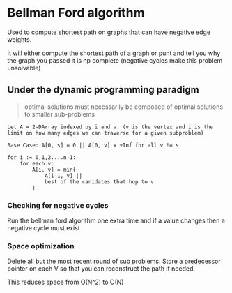 # Bellman Ford algorithm

Used to compute shortest path on graphs that can have negative edge weights.

It will either compute the shortest path of a graph or punt and tell you why the graph you passed it is np complete (negative cycles make this problem unsolvable)

## Under the dynamic programming paradigm

> optimal solutions must necessarily be composed of optimal solutions to smaller sub-problems

```psyudo
Let A = 2-DArray indexed by i and v. (v is the vertex and i is the limit on how many edges we can traverse for a given subproblem)

Base Case: A[0, s] = 0 || A[0, v] = +Inf for all v != s

for i := 0,1,2....n-1:
    for each v:
        A[i, v] = min{
            A[i-1, v] ||
            best of the canidates that hop to v
        }
```

### Checking for negative cycles

Run the bellman ford algorithm one extra time and if a value changes then a negative cycle must exist

### Space optimization

Delete all but the most recent round of sub problems. Store a predecessor pointer on each V so that you can reconstruct the path if needed. 

This reduces space from O(N^2) to O(N)
